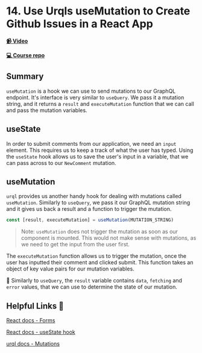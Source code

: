 # 14. Use Urqls useMutation to Create Github Issues in a React App

**[📹 Video](https://egghead.io/lessons/graphql-use-urqls-usemutation-to-create-github-issues-in-a-react-app)**

**[💻 Course repo](https://github.com/theianjones/egghead-graphql-subscriptions)**

## Summary

`useMutation` is a hook we can use to send mutations to our GraphQL endpoint. It's interface is very similar to `useQuery`. We pass it a mutation string, and it returns a `result` and `executeMutation` function that we can call and pass the mutation variables.

## useState

In order to submit comments from our application, we need an `input` element. This requires us to keep a track of what the user has typed. Using the `useState` hook allows us to save the user's input in a variable, that we can pass across to our `NewComment` mutation.

## useMutation

`urql` provides us another handy hook for dealing with mutations called `useMutation`. Similarly to `useQuery`, we pass it our GraphQL mutation string and it gives us back a result and a function to trigger the mutation.

```js
const [result, executeMutation] = useMutation(MUTATION_STRING)
```

> Note: `useMutation` does not trigger the mutation as soon as our component is mounted. This would not make sense with mutations, as we need to get the input from the user first.

The `executeMutation` function allows us to trigger the mutation, once the user has inputted their comment and clicked submit. This function takes an object of key value pairs for our mutation variables.

🤔 Similarly to `useQuery`, the `result` variable contains `data`, `fetching` and `error` values, that we can use to determine the state of our mutation.

## Helpful Links 🤔

[React docs - Forms](https://reactjs.org/docs/forms.html)

[React docs - useState hook](https://reactjs.org/docs/hooks-state.html)

[urql docs - Mutations](https://formidable.com/open-source/urql/docs/basics/mutations/)
